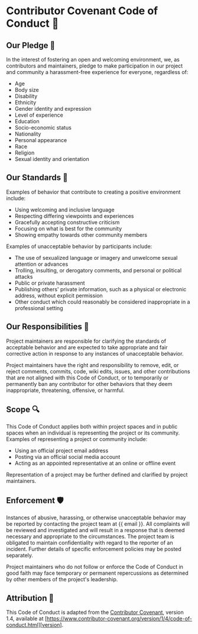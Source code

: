 # Contributor Covenant Code of Conduct 🤝

## Our Pledge 🙌

In the interest of fostering an open and welcoming environment, we, as
contributors and maintainers, pledge to make participation in our project and
community a harassment-free experience for everyone, regardless of:

- Age
- Body size
- Disability
- Ethnicity
- Gender identity and expression
- Level of experience
- Education
- Socio-economic status
- Nationality
- Personal appearance
- Race
- Religion
- Sexual identity and orientation

## Our Standards 🌟

Examples of behavior that contribute to creating a positive environment include:

- Using welcoming and inclusive language
- Respecting differing viewpoints and experiences
- Gracefully accepting constructive criticism
- Focusing on what is best for the community
- Showing empathy towards other community members

Examples of unacceptable behavior by participants include:

- The use of sexualized language or imagery and unwelcome sexual attention or
  advances
- Trolling, insulting, or derogatory comments, and personal or political attacks
- Public or private harassment
- Publishing others' private information, such as a physical or electronic
  address, without explicit permission
- Other conduct which could reasonably be considered inappropriate in a
  professional setting

## Our Responsibilities 📜

Project maintainers are responsible for clarifying the standards of acceptable
behavior and are expected to take appropriate and fair corrective action in
response to any instances of unacceptable behavior.

Project maintainers have the right and responsibility to remove, edit, or
reject comments, commits, code, wiki edits, issues, and other contributions
that are not aligned with this Code of Conduct, or to temporarily or
permanently ban any contributor for other behaviors that they deem inappropriate,
threatening, offensive, or harmful.

## Scope 🔍

This Code of Conduct applies both within project spaces and in public spaces
when an individual is representing the project or its community. Examples of
representing a project or community include:

- Using an official project email address
- Posting via an official social media account
- Acting as an appointed representative at an online or offline event

Representation of a project may be further defined and clarified by project maintainers.

## Enforcement 🛡️

Instances of abusive, harassing, or otherwise unacceptable behavior may be
reported by contacting the project team at {{ email }}. All
complaints will be reviewed and investigated and will result in a response that
is deemed necessary and appropriate to the circumstances. The project team is
obligated to maintain confidentiality with regard to the reporter of an incident.
Further details of specific enforcement policies may be posted separately.

Project maintainers who do not follow or enforce the Code of Conduct in good
faith may face temporary or permanent repercussions as determined by other
members of the project's leadership.

## Attribution 🙏

This Code of Conduct is adapted from the [Contributor Covenant][homepage], version 1.4,
available at [https://www.contributor-covenant.org/version/1/4/code-of-conduct.html][version].

[homepage]: https://www.contributor-covenant.org
[version]: https://www.contributor-covenant.org/version/1/4/code-of-conduct.html
